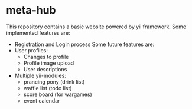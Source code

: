 # meta-hub
This repository contains a basic website powered by yii framework.
Some implemented features are:
* Registration and Login process
Some future features are:
* User profiles:
    * Changes to profile
    * Profile image upload
    * User descriptions
* Multiple yii-modules:
    * prancing pony (drink list)
    * waffle list (todo list)
    * score board (for wargames)
    * event calendar
